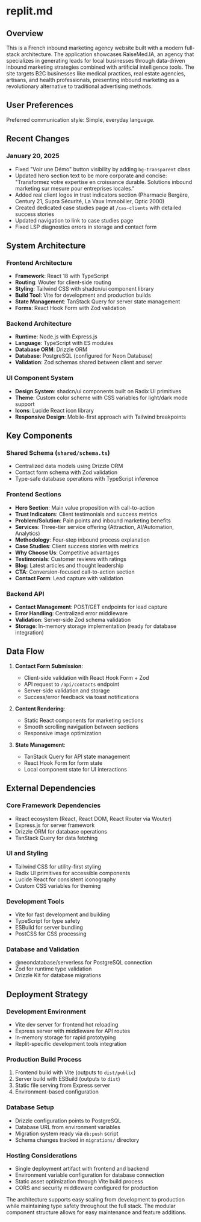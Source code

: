 # replit.md

## Overview

This is a French inbound marketing agency website built with a modern full-stack architecture. The application showcases RaiseMed.IA, an agency that specializes in generating leads for local businesses through data-driven inbound marketing strategies combined with artificial intelligence tools. The site targets B2C businesses like medical practices, real estate agencies, artisans, and health professionals, presenting inbound marketing as a revolutionary alternative to traditional advertising methods.

## User Preferences

Preferred communication style: Simple, everyday language.

## Recent Changes

### January 20, 2025
- Fixed "Voir une Démo" button visibility by adding `bg-transparent` class
- Updated hero section text to be more corporate and concise: "Transformez votre expertise en croissance durable. Solutions inbound marketing sur mesure pour entreprises locales."
- Added real client logos in trust indicators section (Pharmacie Bergère, Century 21, Supra Sécurité, La Vaux Immobilier, Optic 2000)
- Created dedicated case studies page at `/cas-clients` with detailed success stories
- Updated navigation to link to case studies page
- Fixed LSP diagnostics errors in storage and contact form

## System Architecture

### Frontend Architecture
- **Framework**: React 18 with TypeScript
- **Routing**: Wouter for client-side routing
- **Styling**: Tailwind CSS with shadcn/ui component library
- **Build Tool**: Vite for development and production builds
- **State Management**: TanStack Query for server state management
- **Forms**: React Hook Form with Zod validation

### Backend Architecture
- **Runtime**: Node.js with Express.js
- **Language**: TypeScript with ES modules
- **Database ORM**: Drizzle ORM
- **Database**: PostgreSQL (configured for Neon Database)
- **Validation**: Zod schemas shared between client and server

### UI Component System
- **Design System**: shadcn/ui components built on Radix UI primitives
- **Theme**: Custom color scheme with CSS variables for light/dark mode support
- **Icons**: Lucide React icon library
- **Responsive Design**: Mobile-first approach with Tailwind breakpoints

## Key Components

### Shared Schema (`shared/schema.ts`)
- Centralized data models using Drizzle ORM
- Contact form schema with Zod validation
- Type-safe database operations with TypeScript inference

### Frontend Sections
- **Hero Section**: Main value proposition with call-to-action
- **Trust Indicators**: Client testimonials and success metrics
- **Problem/Solution**: Pain points and inbound marketing benefits
- **Services**: Three-tier service offering (Attraction, AI/Automation, Analytics)
- **Methodology**: Four-step inbound process explanation
- **Case Studies**: Client success stories with metrics
- **Why Choose Us**: Competitive advantages
- **Testimonials**: Customer reviews with ratings
- **Blog**: Latest articles and thought leadership
- **CTA**: Conversion-focused call-to-action section
- **Contact Form**: Lead capture with validation

### Backend API
- **Contact Management**: POST/GET endpoints for lead capture
- **Error Handling**: Centralized error middleware
- **Validation**: Server-side Zod schema validation
- **Storage**: In-memory storage implementation (ready for database integration)

## Data Flow

1. **Contact Form Submission**:
   - Client-side validation with React Hook Form + Zod
   - API request to `/api/contacts` endpoint
   - Server-side validation and storage
   - Success/error feedback via toast notifications

2. **Content Rendering**:
   - Static React components for marketing sections
   - Smooth scrolling navigation between sections
   - Responsive image optimization

3. **State Management**:
   - TanStack Query for API state management
   - React Hook Form for form state
   - Local component state for UI interactions

## External Dependencies

### Core Framework Dependencies
- React ecosystem (React, React DOM, React Router via Wouter)
- Express.js for server framework
- Drizzle ORM for database operations
- TanStack Query for data fetching

### UI and Styling
- Tailwind CSS for utility-first styling
- Radix UI primitives for accessible components
- Lucide React for consistent iconography
- Custom CSS variables for theming

### Development Tools
- Vite for fast development and building
- TypeScript for type safety
- ESBuild for server bundling
- PostCSS for CSS processing

### Database and Validation
- @neondatabase/serverless for PostgreSQL connection
- Zod for runtime type validation
- Drizzle Kit for database migrations

## Deployment Strategy

### Development Environment
- Vite dev server for frontend hot reloading
- Express server with middleware for API routes
- In-memory storage for rapid prototyping
- Replit-specific development tools integration

### Production Build Process
1. Frontend build with Vite (outputs to `dist/public`)
2. Server build with ESBuild (outputs to `dist`)
3. Static file serving from Express server
4. Environment-based configuration

### Database Setup
- Drizzle configuration points to PostgreSQL
- Database URL from environment variables
- Migration system ready via `db:push` script
- Schema changes tracked in `migrations/` directory

### Hosting Considerations
- Single deployment artifact with frontend and backend
- Environment variable configuration for database connection
- Static asset optimization through Vite build process
- CORS and security middleware configured for production

The architecture supports easy scaling from development to production while maintaining type safety throughout the full stack. The modular component structure allows for easy maintenance and feature additions.